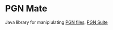 # PGN Mate
Java library for maniplulating [PGN files](https://en.wikipedia.org/wiki/Portable_Game_Notation).
[PGN Suite](pgnsuite/common/overview.html)
